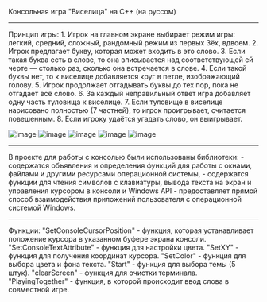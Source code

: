 Консольная игра "Виселица" на С++ (на руссом)
<hr>
Принцип игры:
1. Игрок на главном экране выбирает режим игры: легкий, средний, сложный, рандомный режим из первых 3ёх, вдвоем.
2. Игрок предлагает букву, которая может входить в это слово.
3. Если такая буква есть в слове, то она вписывается над соответствующей ей черте — столько раз, сколько она встречается в слове.
4. Если такой буквы нет, то к виселице добавляется круг в петле, изображающий голову.
5. Игрок продолжает отгадывать буквы до тех пор, пока не отгадает всё слово.
6. За каждый неправильный ответ игра добавляет одну часть туловища к виселице.
7. Если туловище в виселице нарисовано полностью (7 частней), то игрок проигрывает, считается повешенным.
8. Если игроку удаётся угадать слово, он выигрывает.

![image](https://github.com/ZaozerskayaEkaterina/game_gallows/assets/144162519/bb563c52-fb79-4d9b-b650-8ab96fefca37)
![image](https://github.com/ZaozerskayaEkaterina/game_gallows/assets/144162519/70c96291-5667-4b3a-a338-7127f6e7e573)
![image](https://github.com/ZaozerskayaEkaterina/game_gallows/assets/144162519/24cd9632-800a-4e62-ad95-c935ab8df0e7)
![image](https://github.com/ZaozerskayaEkaterina/game_gallows/assets/144162519/8e57513f-8bfe-453b-81c6-1b5ea66f1d66)
![image](https://github.com/ZaozerskayaEkaterina/game_gallows/assets/144162519/5a64b6a8-81bf-46a9-a898-0098fb69eee8)

<hr>
В проекте для работы с консолью были использованы библиотеки: 
<windows.h> - содержатся объявления и определения функций для работы с окнами, файлами и другими ресурсами операционной системы, 
<conio.h> - содержатся функции для чтения символов с клавиатуры, вывода текста на экран и управления курсором в консоли
и Windows API - предоставляет прямой способ взаимодействия приложений пользователя с операционной системой Windows.
<hr>
Функции:
"SetConsoleCursorPosition" - функция, которая устанавливает положение курсора в указанном буфере экрана консоли.
"SetConsoleTextAttribute" - функция для настройки цвета.
"SetXY" - функция для получения координат курсора.
"SetColor" - функция для выбора цвета и фона текста.
"Start" - функция для выбора темы (5 штук).
"clearScreen" - функция для очистки терминала.
"PlayingTogether" - функция, в которой происходит ввод слова в совместной игре.

